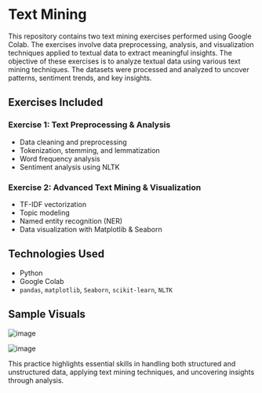 # Text Mining

This repository contains two text mining exercises performed using Google Colab. The exercises involve data preprocessing, analysis, and visualization techniques applied to textual data to extract meaningful insights.
The objective of these exercises is to analyze textual data using various text mining techniques. The datasets were processed and analyzed to uncover patterns, sentiment trends, and key insights.

## Exercises Included

### Exercise 1: Text Preprocessing & Analysis
- Data cleaning and preprocessing
- Tokenization, stemming, and lemmatization
- Word frequency analysis
- Sentiment analysis using NLTK

### Exercise 2: Advanced Text Mining & Visualization
- TF-IDF vectorization
- Topic modeling
- Named entity recognition (NER)
- Data visualization with Matplotlib & Seaborn

## Technologies Used

- Python
- Google Colab
- `pandas`, `matplotlib`, `Seaborn`, `scikit-learn`, `NLTK`

## Sample Visuals

![image](https://github.com/user-attachments/assets/d496a749-fe09-4c43-8b34-414969d6467c)

![image](https://github.com/user-attachments/assets/59c9121b-9e67-40eb-99b0-d73b928f90d7)


This practice highlights essential skills in handling both structured and unstructured data, applying text mining techniques, and uncovering insights through analysis.
